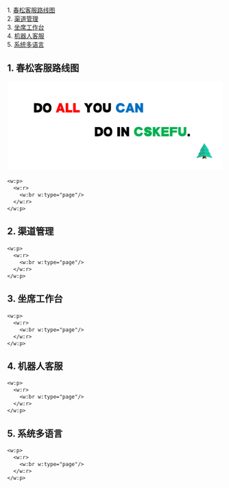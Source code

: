 <!-- generate toc and section in headers, https://github.com/hailiang-wang/markup-markdown -->
1\.  [春松客服路线图](#春松客服路线图)  
2\.  [渠道管理](#渠道管理)  
3\.  [坐席工作台](#坐席工作台)  
4\.  [机器人客服](#机器人客服)  
5\.  [系统多语言](#系统多语言)  

<!-- 导语 -->
<a name="春松客服路线图"></a>

## 1\. 春松客服路线图

![Figure 1.1 IMG](../assets/screenshot-20220417-104259.png)

<!-- 在此之上添加内容, https://stackoverflow.com/questions/16965490/pandoc-markdown-page-break -->
```{=openxml}
<w:p>
  <w:r>
    <w:br w:type="page"/>
  </w:r>
</w:p>
```
<!-- 渠道 -->
<a name="渠道管理"></a>

## 2\. 渠道管理

<!-- 在此之上添加内容, https://stackoverflow.com/questions/16965490/pandoc-markdown-page-break -->
```{=openxml}
<w:p>
  <w:r>
    <w:br w:type="page"/>
  </w:r>
</w:p>
```
<!-- 坐席工作台 -->
<a name="坐席工作台"></a>

## 3\. 坐席工作台

<!-- 在此之上添加内容, https://stackoverflow.com/questions/16965490/pandoc-markdown-page-break -->
```{=openxml}
<w:p>
  <w:r>
    <w:br w:type="page"/>
  </w:r>
</w:p>
```
<!-- 机器人客服, 知识库 -->
<a name="机器人客服"></a>

## 4\. 机器人客服


<!-- 在此之上添加内容, https://stackoverflow.com/questions/16965490/pandoc-markdown-page-break -->
```{=openxml}
<w:p>
  <w:r>
    <w:br w:type="page"/>
  </w:r>
</w:p>
```
<!-- 多语言 -->
<a name="系统多语言"></a>

## 5\. 系统多语言

<!-- 在此之上添加内容, https://stackoverflow.com/questions/16965490/pandoc-markdown-page-break -->
```{=openxml}
<w:p>
  <w:r>
    <w:br w:type="page"/>
  </w:r>
</w:p>
```
